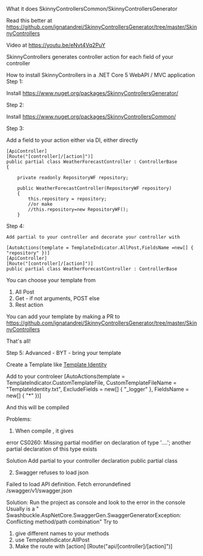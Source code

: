 What it does SkinnyControllersCommon/SkinnyControllersGenerator

Read this better at https://github.com/ignatandrei/SkinnyControllersGenerator/tree/master/SkinnyControllers

Video at https://youtu.be/eNvt4Vq2PuY

SkinnyControllers generates controller action for each field of your controller 

How to install SkinnyControllers  in a .NET Core 5 WebAPI / MVC application
Step 1:

Install https://www.nuget.org/packages/SkinnyControllersGenerator/ 


Step 2:

Install https://www.nuget.org/packages/SkinnyControllersCommon/


Step 3:

Add a field to your action either via DI, either directly

    [ApiController]
    [Route("[controller]/[action]")]
    public partial class WeatherForecastController : ControllerBase
    {

        private readonly RepositoryWF repository;
        
        public WeatherForecastController(RepositoryWF repository)
        {
            this.repository = repository;            
            //or make
			//this.repository=new RepositoryWF();
        }

		

Step 4:

	Add partial to your controller and decorate your controller with 

	[AutoActions(template = TemplateIndicator.AllPost,FieldsName =new[] { "repository" })]
    [ApiController]
    [Route("[controller]/[action]")]
    public partial class WeatherForecastController : ControllerBase

You can choose your template from 
1. All Post
2. Get - if not arguments, POST else
3. Rest action

You can add your template by making a PR to https://github.com/ignatandrei/SkinnyControllersGenerator/tree/master/SkinnyControllers

That's all!

Step 5: Advanced - BYT - bring your template

Create  a Template like <a href='TemplateIdentity.txt'>Template Identity</a>

Add to your controleer
[AutoActions(template = TemplateIndicator.CustomTemplateFile, CustomTemplateFileName = "TemplateIdentity.txt", ExcludeFields = new[] { "_logger" }, FieldsName = new[] { "*" })]
    
And this will be compiled

Problems:

1. When compile , it gives

error CS0260: Missing partial modifier on declaration of type '....'; another partial declaration of this type exists
 
 
Solution
Add partial to your controller declaration
public partial class 

2. Swagger refuses to load json

Failed to load API definition.
Fetch errorundefined /swagger/v1/swagger.json
 
 Solution:
 Run the project as console and look to the error in the console
 Usually is a " Swashbuckle.AspNetCore.SwaggerGen.SwaggerGeneratorException: Conflicting method/path combination"
 Try to 
 1. give different names to your methods 
 2. use TemplateIndicator.AllPost
3. Make the route with [action] [Route("api/[controller]/[action]")]  
